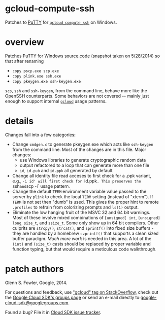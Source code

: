 gcloud-compute-ssh
==================

Patches to [PuTTY](http://www.chiark.greenend.org.uk/~sgtatham/putty/download.html) for [`gcloud compute ssh`](https://developers.google.com/cloud/sdk/gcloud/reference/compute/ssh) on Windows.

overview
========

Patches PuTTY for Windows [source code](http://tartarus.org/~simon/putty-snapshots/putty-src.zip) (snapshot taken on 5/28/2014) so that after renaming

  - `copy pscp.exe scp.exe`
  - `copy plink.exe ssh.exe`
  - `copy pkeygen.exe ssh-keygen.exe`

`scp`, `ssh` and `ssh-keygen`, from the command line, behave more like the
OpenSSH counterparts. Some behaviors are not covered -- mainly just enough to
support internal [`gcloud`](https://developers.google.com/cloud/sdk) usage patterns.

details
=======

Changes fall into a few categories:
* Change `cmdgen.c` to generate pkeygen.exe which acts like `ssh-keygen` from the
  command line. Most of the changes are in this file. Major changes:
    - use Windows libraries to generate cryptographic random data
    - output refactored to a loop that can generate more than one file
    - `id`, `id.pub` and `id.ppk` all generated by default
* Change all identity file read acceses to first check for a .ppk variant, e.g.,
  `-i id' will first check for `id.ppk`. This preserves the `ssh` and `scp -i` 
  usage pattern.
* Change the default `TERM` environment variable value passed to the server by
  `plink` to check the local `TERM` setting (instead of "xterm"). If `TERM` is not 
  set then "dumb" is used. This gives the proper hint to remote `.profiles` to
  refrain from colorizing prompts and `ls(1)` output.
* Eliminate the low hanging fruit of the MSVC 32 and 64 bit warnings. Most of
  these involve mixed combinations of `[unsigned] int`, `[unsigned] long`, `size_t`,
  and `ssize_t`. Some only show up in 64 bit compilers. Other culprits are
  `strcpy()`, `strcat()`, and `sprintf()` into fixed size buffers - they are handled
  by a homebrew `szprintf()` that supports a clean sized buffer paradigm. *Much
  more work* is needed in this area. A lot of the `(int)` and `(size_t)` casts
  should be replaced by proper variable and function typing, but that would
  require a meticulous code walkthrough.

patch authors
=============

Glenn S. Fowler, Google, 2014.

For questions and feedback, use ["gcloud" tag on StackOverflow](http://stackoverflow.com/questions/tagged/gcloud), check out the [Google Cloud SDK's groups page](https://groups.google.com/forum/?fromgroups#!forum/google-cloud-sdk) or send an e-mail directly to google-cloud-sdk@googlegroups.com.

Found a bug? File it in [Cloud SDK issue tracker](https://code.google.com/p/google-cloud-sdk/issues/list).
